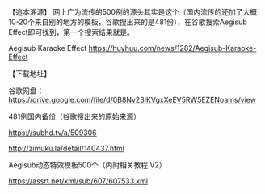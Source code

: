 【追本溯源】
网上广为流传的500例的源头其实是这个（国内流传的还加了大概10-20个来自别的地方的模板，谷歌搜出来的是481份），在谷歌搜索Aegisub Effect即可找到，第一个搜索结果就是。

Aegisub Karaoke Effect
https://huyhuu.com/news/1282/Aegisub-Karaoke-Effect

【下载地址】

谷歌网盘：
https://drive.google.com/file/d/0B8Nv23IKVgxXeEV5RW5EZENoams/view


481例国内备份（谷歌搜出来的原始来源）

https://subhd.tv/a/509306

http://zimuku.la/detail/140437.html


Aegisub动态特效模板500个（内附相关教程 V2）

https://assrt.net/xml/sub/607/607533.xml
